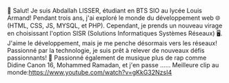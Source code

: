 👋 Salut! Je suis Abdallah LISSER, étudiant en BTS SIO au lycée Louis Armand! 
Pendant trois ans, j'ai exploré le monde du développement web 🌐 (HTML, CSS, JS, MYSQL, et PHP). 
Cependant, je prends un nouveau virage en choisissant l'option SISR (Solutions Informatiques Systèmes Réseaux) 🖥️. J'aime le développement, mais je me penche désormais vers les réseaux! 
Passionné par la technologie, je suis prêt à relever de nouveaux défis passionnants! 🚀
Passionné également de musique plus de rap comme Didine Canon 16, Mohammed Ramadan, et j'en passe ......
Meilleure clip au monde:https://www.youtube.com/watch?v=gKkG32NzsI4

